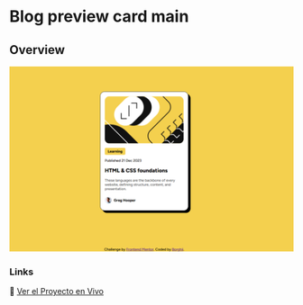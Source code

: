 # Blog preview card main

## Overview


![alt text](/docs/image.png)

### Links

🚀 [Ver el Proyecto en Vivo](https://borghii.github.io/Blog-review-card-html-css-2/)





